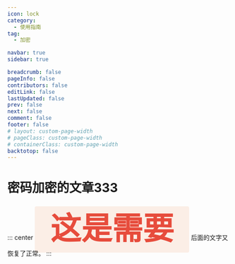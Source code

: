 ```yaml
---
icon: lock
category:
  - 使用指南
tag:
  - 加密

navbar: true
sidebar: true

breadcrumb: false
pageInfo: false
contributors: false
editLink: false
lastUpdated: false
prev: false
next: false
comment: false
footer: false
# layout: custom-page-width
# pageClass: custom-page-width
# containerClass: custom-page-width
backtotop: false
---
```


# 密码加密的文章333

::: center
<span style="color: #e74c3c; font-family: 'Comic Sans MS', cursive; font-size: 5em; font-weight: bold; background-color: #FBEEE6; padding: 0.2em 0.5em; border-radius: 4px;">这是需要</span> 后面的文字又恢复了正常。
:::

<BiliBili bvid="BV1wG411X7cH" title="11122" ratio="4:3" autoplay=true />

<CountdownTimer 
  target-date="2026-12-31 23:59:59"
  finished-text="🎊 新年快乐！"
/>
